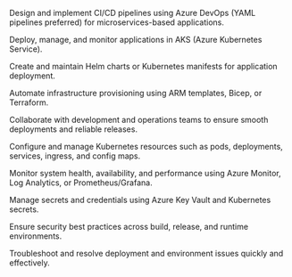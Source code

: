 Design and implement CI/CD pipelines using Azure DevOps (YAML pipelines preferred) for microservices-based applications.

Deploy, manage, and monitor applications in AKS (Azure Kubernetes Service).

Create and maintain Helm charts or Kubernetes manifests for application deployment.

Automate infrastructure provisioning using ARM templates, Bicep, or Terraform.

Collaborate with development and operations teams to ensure smooth deployments and reliable releases.

Configure and manage Kubernetes resources such as pods, deployments, services, ingress, and config maps.

Monitor system health, availability, and performance using Azure Monitor, Log Analytics, or Prometheus/Grafana.

Manage secrets and credentials using Azure Key Vault and Kubernetes secrets.

Ensure security best practices across build, release, and runtime environments.

Troubleshoot and resolve deployment and environment issues quickly and effectively.
